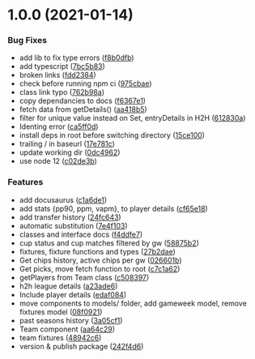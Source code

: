 # 1.0.0 (2021-01-14)


### Bug Fixes

* add lib to fix type errors ([f8b0dfb](https://github.com/roboflank/fpl-ts/commit/f8b0dfba4c34f937ba1dfd45ee6766cbed83bacb))
* add typescript ([7bc5b83](https://github.com/roboflank/fpl-ts/commit/7bc5b83f16ce2f124a74e3401fff1694712005a8))
* broken links ([fdd2384](https://github.com/roboflank/fpl-ts/commit/fdd2384e322a0c92b748332dea39c46d51b7669d))
* check before running npm ci ([975cbae](https://github.com/roboflank/fpl-ts/commit/975cbae622df370b2d4405041b4cdbca6ce20251))
* class link typo ([762b98a](https://github.com/roboflank/fpl-ts/commit/762b98a71a4f2ac23516edd21d7430c5098656c4))
* copy dependancies to docs ([f6367e1](https://github.com/roboflank/fpl-ts/commit/f6367e1c581677b5eab9eabb13b7053ad91ce2b0))
* fetch data from getDetails() ([aa418b5](https://github.com/roboflank/fpl-ts/commit/aa418b57349fbffaeb1089c59ab5668743c841f8))
* filter for unique value instead on Set, entryDetails in H2H ([612830a](https://github.com/roboflank/fpl-ts/commit/612830abdf5d275fb2819fd420d4fc5b1f2744c1))
* Identing error ([ca5ff0d](https://github.com/roboflank/fpl-ts/commit/ca5ff0d46e4232fa11a54628fad651bb92920ed9))
* install deps in root before switching directory ([15ce100](https://github.com/roboflank/fpl-ts/commit/15ce1003a8bfeb0b605877a748904b9330dc9f5c))
* trailing / in baseurl ([17e781c](https://github.com/roboflank/fpl-ts/commit/17e781c660a466933631cfa1e92f973d237105c2))
* update working dir ([0dc4962](https://github.com/roboflank/fpl-ts/commit/0dc49624e6862be93fb56604dfdfc38a933f2fbd))
* use node 12 ([c02de3b](https://github.com/roboflank/fpl-ts/commit/c02de3b703d1d06845bc0af9f71198b99b8cfbb3))


### Features

* add docusaurus ([c1a6de1](https://github.com/roboflank/fpl-ts/commit/c1a6de129b239fc228804e27c080d2b0db9edd1d))
* add stats {pp90, ppm, vapm}, to player details ([cf65e18](https://github.com/roboflank/fpl-ts/commit/cf65e18163f48975b760cb08f385c926b5ce0c52))
* add transfer history ([24fc643](https://github.com/roboflank/fpl-ts/commit/24fc643784908497d86b1865347a7ed91be1a392))
* automatic substitution ([7e4f103](https://github.com/roboflank/fpl-ts/commit/7e4f103d3873f3ded75606330f9328aefb7badd4))
* classes and interface docs ([f4ddfe7](https://github.com/roboflank/fpl-ts/commit/f4ddfe7caaf40ed4f4678dbfee79af62918a9d0f))
* cup status and cup matches filtered by gw ([58875b2](https://github.com/roboflank/fpl-ts/commit/58875b2a3061375406adc0948477217f1256f6b6))
* fixtures, fixture functions and types ([27b2dae](https://github.com/roboflank/fpl-ts/commit/27b2dae23359c1f74237cfb0180fb9e062a25800))
* Get chips history, active chips per gw ([026601b](https://github.com/roboflank/fpl-ts/commit/026601b7482d31ae2aec0c929ab932a4c8983beb))
* Get picks, move fetch function to root ([c7c1a62](https://github.com/roboflank/fpl-ts/commit/c7c1a62719e5967fe4d5b3f6b7f6b2bbfb967a5f))
* getPlayers from Team class ([c508397](https://github.com/roboflank/fpl-ts/commit/c508397791ae0a56a98249bdef238204bd1d98cb))
* h2h league details ([a23ade6](https://github.com/roboflank/fpl-ts/commit/a23ade6f3263a467f46e4a505a35ad4c94392e0e))
* Include player details ([edaf084](https://github.com/roboflank/fpl-ts/commit/edaf0848243e1dd536d562e263488c6a2148f844))
* move components to models/ folder, add gameweek model, remove fixtures model ([08f0921](https://github.com/roboflank/fpl-ts/commit/08f0921f45acb6b8e9175ef0774a34271e476f04))
* past seasons history ([3a05cf1](https://github.com/roboflank/fpl-ts/commit/3a05cf18ff260ae0ed3af902f45285fcdf688a7f))
* Team component ([aa64c29](https://github.com/roboflank/fpl-ts/commit/aa64c290e6b01e93c72ab14c61a8f21ed82ca671))
* team fixtures ([48942c6](https://github.com/roboflank/fpl-ts/commit/48942c64a4e7204ac4f9aa662023b6a2e996b790))
* version & publish package ([242f4d6](https://github.com/roboflank/fpl-ts/commit/242f4d693a540aca894d4f561ff1bb68edaa2a69))
